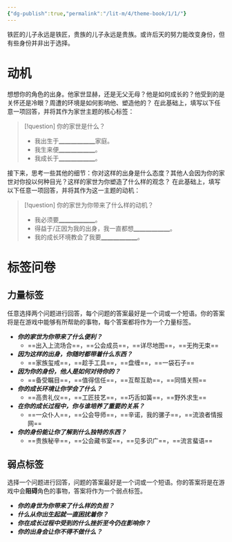 ```yaml
---
{"dg-publish":true,"permalink":"/lit-m/4/theme-book/1/1/"}
---
```


铁匠的儿子永远是铁匠，贵族的儿子永远是贵族。或许后天的努力能改变身份，但有些身份并非出于选择。

# 动机
想想你的角色的出身。他家世显赫，还是无父无母？他是如何成长的？他受到的是关怀还是冷眼？周遭的环境是如何影响他、塑造他的？
在此基础上，填写以下任意一项回答，并将其作为家世主题的核心标签：
>[!question] 你的家世是什么？
>- 我出生于▁▁▁▁▁▁家庭。
>- 我生来便▁▁▁▁▁▁。
>- 我成长于▁▁▁▁▁▁。

接下来，思考一些其他的细节：你对这样的出身是什么态度？其他人会因为你的家世对你投以何种目光？这样的家世为你塑造了什么样的观念？
在此基础上，填写以下任意一项回答，并将其作为这一主题的动机：
>[!question] 你的家世为你带来了什么样的动机？
>- 我必须要▁▁▁▁▁▁。
>- 得益于/正因为我的出身，我一直都想▁▁▁▁▁▁。
>- 我的成长环境教会了我要▁▁▁▁▁▁。

# 标签问卷
## 力量标签
任意选择两个问题进行回答，每个问题的答案最好是一个词或一个短语。你的答案将是在游戏中能够有所帮助的事物，每个答案都将作为一个力量标签。

- ***你的家世为你带来了什么便利？***
	- ==出入上流场合==，==公会成员==，==详尽地图==，==无拘无束==
- ***因为这样的出身，你随时都带着什么东西？***
	- ==家族玺戒==，==趁手工具==，==盘缠==，==一袋石子==
- ***因为你的身份，他人是如何对待你的？***
	- ==备受瞩目==，==值得信任==，==互帮互助==，==同情关照==
- ***你的成长环境让你学会了什么？***
	- ==高贵礼仪==，==工匠技艺==，==巧舌如簧==，==野外求生==
- ***在你的成长过程中，你与谁培养了重要的关系？***
	- ==一众仆人==，==公会导师==，==辛诺，我的骡子==，==流浪者情报网==
- ***你的身份能让你了解到什么独特的东西？***
	- ==贵族秘辛==，==公会藏书室==，==见多识广==，==流言蜚语==

## 弱点标签
选择一个问题进行回答，问题的答案最好是一个词或一个短语。你的答案将是在游戏中会**阻碍**角色的事物，答案将作为一个弱点标签。

- ***你的身世为你带来了什么样的负担？***
- ***什么从你出生起就一直困扰着你？***
- ***你在成长过程中受到的什么挫折至今仍在影响你？***
- ***你的出身会让你不得不做什么？***